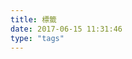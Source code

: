 ```yaml
---
title: 標籤
date: 2017-06-15 11:31:46
type: "tags"
---
```


<style media="screen">
    .tag-list {
        display: inline-block;
    }
</style>
